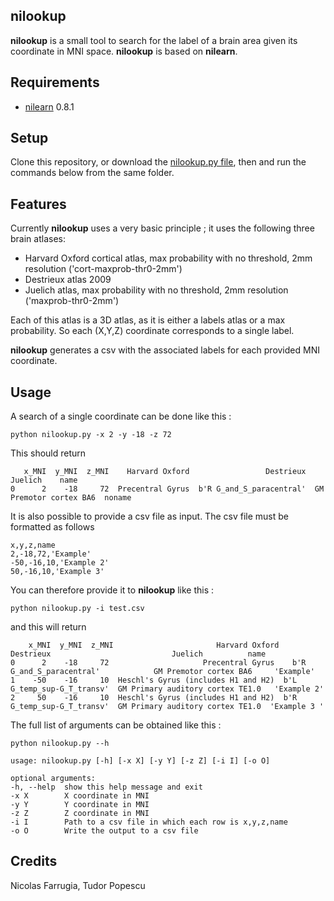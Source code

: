 nilookup
--

**nilookup** is a small tool to search for the label of a brain area given its coordinate in MNI space. 
 **nilookup** is based on **nilearn**.

Requirements
--
- [nilearn](https://nilearn.github.io/stable/index.html) 0.8.1

Setup
--
Clone this repository, or download the [nilookup.py file](nilookup.py), then and run the commands below from the same folder. 

Features
--

Currently **nilookup** uses a very basic principle ; it uses the following three brain atlases:
- Harvard Oxford cortical atlas, max probability with no threshold, 2mm resolution ('cort-maxprob-thr0-2mm')
- Destrieux atlas 2009
- Juelich atlas, max probability with no threshold, 2mm resolution ('maxprob-thr0-2mm')

Each of this atlas is a 3D atlas, as it is either a labels atlas or a max probability. So each (X,Y,Z) coordinate corresponds to a single label. 

**nilookup** generates a csv with the associated labels for each provided MNI coordinate. 

Usage
--

A search of a single coordinate can be done like this : 

    python nilookup.py -x 2 -y -18 -z 72

This should return 

       x_MNI  y_MNI  z_MNI    Harvard Oxford                 Destrieux                 Juelich    name
    0      2    -18     72  Precentral Gyrus  b'R G_and_S_paracentral'  GM Premotor cortex BA6  noname

It is also possible to provide a csv file as input. The csv file must be formatted as follows

    x,y,z,name
    2,-18,72,'Example'
    -50,-16,10,'Example 2'
    50,-16,10,'Example 3'

You can therefore provide it to **nilookup** like this : 

    python nilookup.py -i test.csv

and this will return 

        x_MNI  y_MNI  z_MNI                       Harvard Oxford                   Destrieux                           Juelich          name
    0      2    -18     72                     Precentral Gyrus    b'R G_and_S_paracentral'            GM Premotor cortex BA6     'Example'
    1    -50    -16     10  Heschl's Gyrus (includes H1 and H2)  b'L G_temp_sup-G_T_transv'  GM Primary auditory cortex TE1.0   'Example 2'
    2     50    -16     10  Heschl's Gyrus (includes H1 and H2)  b'R G_temp_sup-G_T_transv'  GM Primary auditory cortex TE1.0  'Example 3 '

The full list of arguments can be obtained like this : 

    python nilookup.py --h

    usage: nilookup.py [-h] [-x X] [-y Y] [-z Z] [-i I] [-o O]

    optional arguments:
    -h, --help  show this help message and exit
    -x X        X coordinate in MNI
    -y Y        Y coordinate in MNI
    -z Z        Z coordinate in MNI
    -i I        Path to a csv file in which each row is x,y,z,name
    -o O        Write the output to a csv file


Credits
--
Nicolas Farrugia, Tudor Popescu